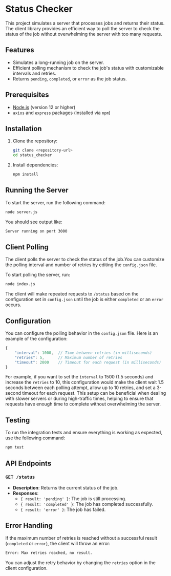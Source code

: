 
# Status Checker

This project simulates a server that processes jobs and returns their status. The client library provides an efficient way to poll the server to check the status of the job without overwhelming the server with too many requests.

## Features
- Simulates a long-running job on the server.
- Efficient polling mechanism to check the job's status with customizable intervals and retries.
- Returns `pending`, `completed`, or `error` as the job status.

## Prerequisites
- [Node.js](https://nodejs.org/en/) (version 12 or higher)
- `axios` and `express` packages (installed via `npm`)

## Installation

1. Clone the repository:
   ```bash
   git clone <repository-url>
   cd status_checker
   ```

2. Install dependencies:
   ```bash
   npm install
   ```

## Running the Server

To start the server, run the following command:
```bash
node server.js
```
You should see output like:
```bash
Server running on port 3000
```

## Client Polling

The client polls the server to check the status of the job.You can customize the polling interval and number of retries by editing the `config.json` file.

To start polling the server, run:
```bash
node index.js
```
The client will make repeated requests to `/status` based on the configuration set in `config.json` until the job is either `completed` or an `error` occurs.

## Configuration
You can configure the polling behavior in the `config.json` file. Here is an example of the configuration:
```javascript
{
    "interval": 1000,  // Time between retries (in milliseconds)
    "retries": 5,      // Maximum number of retries
    "timeout": 2000    // Timeout for each request (in milliseconds)
}
```
For example, if you want to set the `interval` to 1500 (1.5 seconds) and increase the `retries` to 10, this configuration would make the client wait 1.5 seconds between each polling attempt, allow up to 10 retries, and set a 3-second timeout for each request. This setup can be beneficial when dealing with slower servers or during high-traffic times, helping to ensure that requests have enough time to complete without overwhelming the server.

## Testing

To run the integration tests and ensure everything is working as expected, use the following command:
```bash
npm test
```

## API Endpoints

### `GET /status`
- **Description**: Returns the current status of the job.
- **Responses**:
  - `{ result: 'pending' }`: The job is still processing.
  - `{ result: 'completed' }`: The job has completed successfully.
  - `{ result: 'error' }`: The job has failed.


## Error Handling

If the maximum number of retries is reached without a successful result (`completed` or `error`), the client will throw an error:

```bash
Error: Max retries reached, no result.
```

You can adjust the retry behavior by changing the `retries` option in the client configuration.